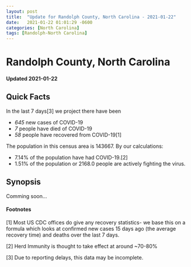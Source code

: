 ```yaml
---
layout: post
title:  "Update for Randolph County, North Carolina - 2021-01-22"
date:   2021-01-22 01:01:29 -0600
categories: [North Carolina]
tags: [Randolph-North Carolina]
---
```


# Randolph County, North Carolina
#### Updated 2021-01-22

## Quick Facts

In the last 7 days[3] we project there have been
- *645* new cases of COVID-19
- *7* people have died of COVID-19
- *58* people have recovered from COVID-19[1]

The population in this census area is 143667. By our calculations:
- 7.14% of the population have had COVID-19.[2]
- 1.51% of the population or 2168.0 people are actively fighting the virus.

## Synopsis

Comming soon...


#### Footnotes

[1] Most US CDC offices do give any recovery statistics- we base this on a formula which looks at confirmed new cases
15 days ago (the average recovery time) and deaths over the last 7 days.

[2] Herd Immunity is thought to take effect at around ~70-80%

[3] Due to reporting delays, this data may be incomplete.
 
    